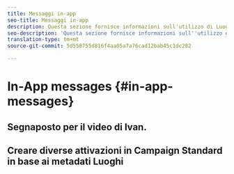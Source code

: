 ```yaml
---
title: Messaggi in-app
seo-title: Messaggi in-app
description: Questa sezione fornisce informazioni sull'utilizzo di Luoghi con messaggi in-app in Campaign Standard.
seo-description: 'Questa sezione fornisce informazioni sull''utilizzo di Luoghi con messaggi in-app in Campaign Standard. '
translation-type: tm+mt
source-git-commit: 5d558755d816f4aa05a7a76cad12bab45c1dc282

---
```



# In-App messages {#in-app-messages}

## Segnaposto per il video di Ivan.


## Creare diverse attivazioni in Campaign Standard in base ai metadati Luoghi

